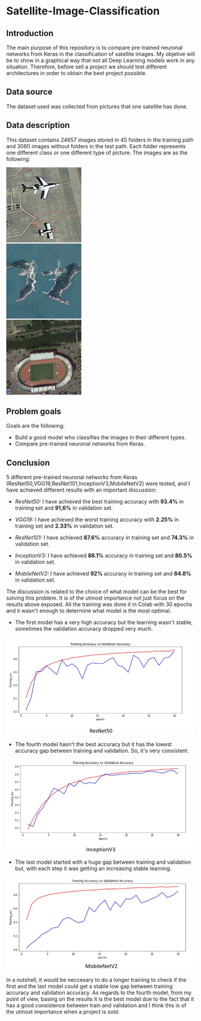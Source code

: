 # Satellite-Image-Classification

## Introduction

The main purpose of this repository is to compare pre-trained neuronal networks from Keras in the classification of satellite images. My objetive will be to show in a graphical way that not all Deep Learning models work in any situation. Therefore, before sell a project we should test different architectures in order to obtain the best project possible.

## Data source

The dataset used was collected from pictures that one satellite has done.

## Data description

This dataset contains 24657 images stored in 45 folders in the training path and 3080 images without folders in the test path. Each folder represents one different class or one different type of picture. The images are as the following:

<div class="column">
  <div class="column">
    <img src="Images/airplane.jpg" width = 200>
  </div>
  <div class="column">
    <img src="Images/island.jpg" width = 200>
  </div>
  <div class="column">
    <img src="Images/stadium.jpg" width = 200>
  </div>
</div>

## Problem goals

Goals are the following:

- Build a good model who classifies the images in their different types.
- Compare pre-trained neuronal networks from Keras.

## Conclusion

5 different pre-trained neuronal networks from Keras (ResNet50,VGG19,ResNet101,InceptionV3,MobileNetV2) were tested, and I have achieved different results with an important discussion:

- *ResNet50:* I have achieved the best training accuracy with **93.4%** in training set and **91,6%** in validation set.

- *VGG19:* I have achieved the worst training accuracy with **2.25%** in training set and **2.33%** in validation set.

- *ResNet101:* I have achieved **87.6%** accuracy in training set and **74.3%** in validation set.

- *InceptionV3:* I have achieved **88.1%** accuracy in training set and **80.5%** in validation set.

- *MobileNetV2:* I have achieved **92%** accuracy in training set and **84.8%** in validation set.

The discussion is related to the choice of what model can be the best for solving this problem. It is of the utmost importance not just focus on the results above exposed. All the training was done it in Colab with 30 epochs and it wasn't enough to determine what model is the most optimal.

- The first model has a very high accuracy but the learning wasn't stable, sometimes the validation accuracy dropped very much.

<img src = "Images/resnet50.jpg" width = 500>

- The fourth model hasn't the best accuracy but it has the lowest accuracy gap between training and validation. So, it's very consistent.

<img src = "Images/inceptionv3.jpg" width = 500>

- The last model started with a huge gap between training and validation but, with each step it was getting an increasing stable learning.

<img src = "Images/mobilenetv2.jpg" width = 500>

In a nutshell, it would be neccesary to do a longer training to check if the first and the last model could get a stable low gap between training accuracy and validation accuracy. As regards to the fourth model, from my point of view, basing on the results it is the best model due to the fact that it has a good consistence between train and validation and I think this is of the utmost importance when a project is sold.

